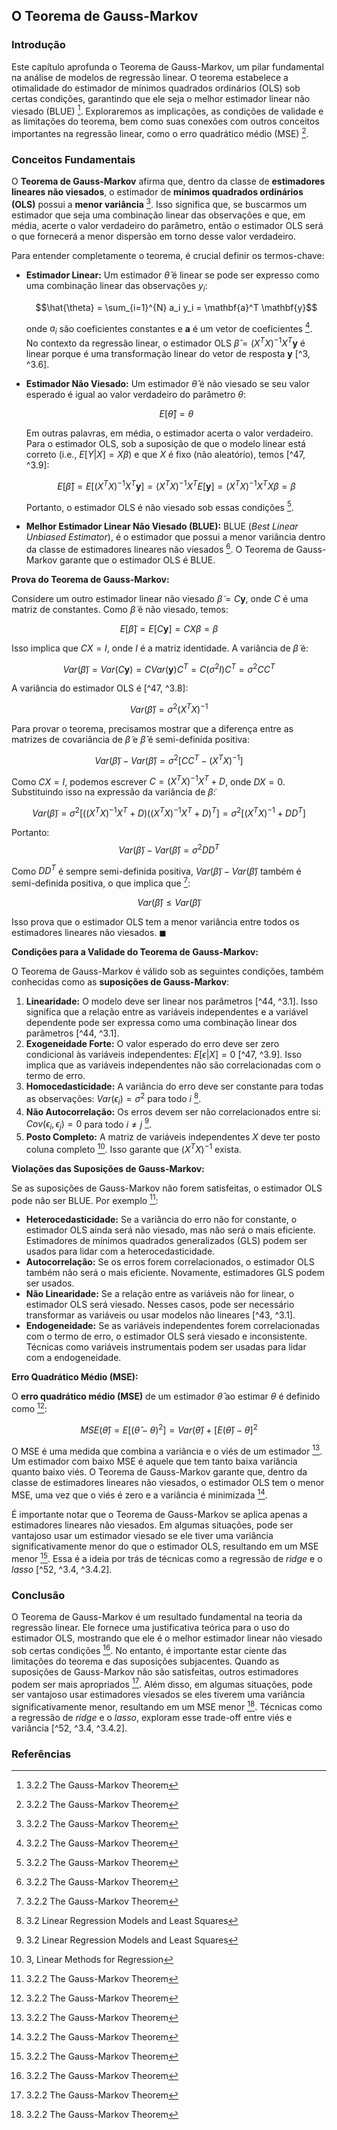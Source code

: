 ## O Teorema de Gauss-Markov

### Introdução
Este capítulo aprofunda o Teorema de Gauss-Markov, um pilar fundamental na análise de modelos de regressão linear. O teorema estabelece a otimalidade do estimador de mínimos quadrados ordinários (OLS) sob certas condições, garantindo que ele seja o melhor estimador linear não viesado (BLUE) [^51]. Exploraremos as implicações, as condições de validade e as limitações do teorema, bem como suas conexões com outros conceitos importantes na regressão linear, como o erro quadrático médio (MSE) [^51].

### Conceitos Fundamentais

O **Teorema de Gauss-Markov** afirma que, dentro da classe de **estimadores lineares não viesados**, o estimador de **mínimos quadrados ordinários (OLS)** possui a **menor variância** [^51]. Isso significa que, se buscarmos um estimador que seja uma combinação linear das observações e que, em média, acerte o valor verdadeiro do parâmetro, então o estimador OLS será o que fornecerá a menor dispersão em torno desse valor verdadeiro.

Para entender completamente o teorema, é crucial definir os termos-chave:

*   **Estimador Linear:** Um estimador $\hat{\theta}$ é linear se pode ser expresso como uma combinação linear das observações $y_i$:

    $$\hat{\theta} = \sum_{i=1}^{N} a_i y_i = \mathbf{a}^T \mathbf{y}$$

    onde $a_i$ são coeficientes constantes e $\mathbf{a}$ é um vetor de coeficientes [^51]. No contexto da regressão linear, o estimador OLS $\hat{\beta} = (X^TX)^{-1}X^T\mathbf{y}$ é linear porque é uma transformação linear do vetor de resposta $\mathbf{y}$ [^3, ^3.6].
*   **Estimador Não Viesado:** Um estimador $\hat{\theta}$ é não viesado se seu valor esperado é igual ao valor verdadeiro do parâmetro $\theta$:

    $$E[\hat{\theta}] = \theta$$

    Em outras palavras, em média, o estimador acerta o valor verdadeiro. Para o estimador OLS, sob a suposição de que o modelo linear está correto (i.e., $E[Y|X] = X\beta$) e que $X$ é fixo (não aleatório), temos [^47, ^3.9]:

    $$E[\hat{\beta}] = E[(X^TX)^{-1}X^T\mathbf{y}] = (X^TX)^{-1}X^TE[\mathbf{y}] = (X^TX)^{-1}X^TX\beta = \beta$$

    Portanto, o estimador OLS é não viesado sob essas condições [^51].
*   **Melhor Estimador Linear Não Viesado (BLUE):** BLUE (*Best Linear Unbiased Estimator*), é o estimador que possui a menor variância dentro da classe de estimadores lineares não viesados [^51]. O Teorema de Gauss-Markov garante que o estimador OLS é BLUE.

**Prova do Teorema de Gauss-Markov:**

Considere um outro estimador linear não viesado $\tilde{\beta} = C\mathbf{y}$, onde $C$ é uma matriz de constantes.  Como $\tilde{\beta}$ é não viesado, temos:

$$E[\tilde{\beta}] = E[C\mathbf{y}] = CX\beta = \beta$$

Isso implica que $CX = I$, onde $I$ é a matriz identidade. A variância de $\tilde{\beta}$ é:

$$Var(\tilde{\beta}) = Var(C\mathbf{y}) = CVar(\mathbf{y})C^T = C(\sigma^2I)C^T = \sigma^2CC^T$$

A variância do estimador OLS é [^47, ^3.8]:

$$Var(\hat{\beta}) = \sigma^2(X^TX)^{-1}$$

Para provar o teorema, precisamos mostrar que a diferença entre as matrizes de covariância de $\tilde{\beta}$ e $\hat{\beta}$ é semi-definida positiva:

$$Var(\tilde{\beta}) - Var(\hat{\beta}) = \sigma^2[CC^T - (X^TX)^{-1}]$$

Como $CX = I$, podemos escrever $C = (X^TX)^{-1}X^T + D$, onde $DX = 0$. Substituindo isso na expressão da variância de $\tilde{\beta}$:

$$Var(\tilde{\beta}) = \sigma^2[( (X^TX)^{-1}X^T + D ) ( (X^TX)^{-1}X^T + D )^T ] = \sigma^2[ (X^TX)^{-1} + DD^T ]$$

Portanto:
$$Var(\tilde{\beta}) - Var(\hat{\beta}) = \sigma^2DD^T$$

Como $DD^T$ é sempre semi-definida positiva, $Var(\tilde{\beta}) - Var(\hat{\beta})$ também é semi-definida positiva, o que implica que [^51]:

$$Var(\hat{\beta}) \leq Var(\tilde{\beta})$$

Isso prova que o estimador OLS tem a menor variância entre todos os estimadores lineares não viesados. $\blacksquare$

**Condições para a Validade do Teorema de Gauss-Markov:**

O Teorema de Gauss-Markov é válido sob as seguintes condições, também conhecidas como as **suposições de Gauss-Markov**:

1.  **Linearidade:** O modelo deve ser linear nos parâmetros [^44, ^3.1]. Isso significa que a relação entre as variáveis independentes e a variável dependente pode ser expressa como uma combinação linear dos parâmetros [^44, ^3.1].
2.  **Exogeneidade Forte:** O valor esperado do erro deve ser zero condicional às variáveis independentes: $E[\epsilon|X] = 0$ [^47, ^3.9]. Isso implica que as variáveis independentes não são correlacionadas com o termo de erro.
3.  **Homocedasticidade:** A variância do erro deve ser constante para todas as observações: $Var(\epsilon_i) = \sigma^2$ para todo $i$ [^47].
4.  **Não Autocorrelação:** Os erros devem ser não correlacionados entre si: $Cov(\epsilon_i, \epsilon_j) = 0$ para todo $i \neq j$ [^47].
5.  **Posto Completo:** A matriz de variáveis independentes $X$ deve ter posto coluna completo [^3]. Isso garante que $(X^TX)^{-1}$ exista.

**Violações das Suposições de Gauss-Markov:**

Se as suposições de Gauss-Markov não forem satisfeitas, o estimador OLS pode não ser BLUE. Por exemplo [^51]:

*   **Heterocedasticidade:** Se a variância do erro não for constante, o estimador OLS ainda será não viesado, mas não será o mais eficiente. Estimadores de mínimos quadrados generalizados (GLS) podem ser usados para lidar com a heterocedasticidade.
*   **Autocorrelação:** Se os erros forem correlacionados, o estimador OLS também não será o mais eficiente. Novamente, estimadores GLS podem ser usados.
*   **Não Linearidade:** Se a relação entre as variáveis não for linear, o estimador OLS será viesado. Nesses casos, pode ser necessário transformar as variáveis ou usar modelos não lineares [^43, ^3.1].
*   **Endogeneidade:** Se as variáveis independentes forem correlacionadas com o termo de erro, o estimador OLS será viesado e inconsistente. Técnicas como variáveis instrumentais podem ser usadas para lidar com a endogeneidade.

**Erro Quadrático Médio (MSE):**

O **erro quadrático médio (MSE)** de um estimador $\hat{\theta}$ ao estimar $\theta$ é definido como [^51]:

$$MSE(\hat{\theta}) = E[(\hat{\theta} - \theta)^2] = Var(\hat{\theta}) + [E(\hat{\theta}) - \theta]^2$$

O MSE é uma medida que combina a variância e o viés de um estimador [^51]. Um estimador com baixo MSE é aquele que tem tanto baixa variância quanto baixo viés. O Teorema de Gauss-Markov garante que, dentro da classe de estimadores lineares não viesados, o estimador OLS tem o menor MSE, uma vez que o viés é zero e a variância é minimizada [^51].

É importante notar que o Teorema de Gauss-Markov se aplica apenas a estimadores lineares não viesados. Em algumas situações, pode ser vantajoso usar um estimador viesado se ele tiver uma variância significativamente menor do que o estimador OLS, resultando em um MSE menor [^51]. Essa é a ideia por trás de técnicas como a regressão de *ridge* e o *lasso* [^52, ^3.4, ^3.4.2].

### Conclusão

O Teorema de Gauss-Markov é um resultado fundamental na teoria da regressão linear. Ele fornece uma justificativa teórica para o uso do estimador OLS, mostrando que ele é o melhor estimador linear não viesado sob certas condições [^51]. No entanto, é importante estar ciente das limitações do teorema e das suposições subjacentes. Quando as suposições de Gauss-Markov não são satisfeitas, outros estimadores podem ser mais apropriados [^51]. Além disso, em algumas situações, pode ser vantajoso usar estimadores viesados se eles tiverem uma variância significativamente menor, resultando em um MSE menor [^51]. Técnicas como a regressão de *ridge* e o *lasso*, exploram esse trade-off entre viés e variância [^52, ^3.4, ^3.4.2].

### Referências
[^3]: 3, Linear Methods for Regression
[^43]: 3.1 Introduction
[^44]: 3.2 Linear Regression Models and Least Squares
[^47]: 3.2 Linear Regression Models and Least Squares
[^51]: 3.2.2 The Gauss-Markov Theorem
[^52]: 3. Linear Methods for Regression
<!-- END -->